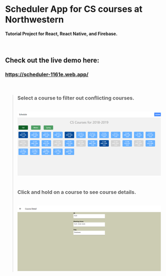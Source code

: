 # Scheduler App for CS courses at Northwestern

#### Tutorial Project for React, React Native, and Firebase.

&nbsp;
&nbsp;

## Check out the live demo here: 
### <a href="https://scheduler-1161e.web.app/" target="_blank">https://scheduler-1161e.web.app/</a>

&nbsp;
&nbsp;


>### **Select a course to filter out conflicting courses.**
>&nbsp;
>![](./assets/screenshot.png)
>&nbsp;
>&nbsp;
>&nbsp;
>### **Click and hold on a course to see course details.** 
>&nbsp;
>![](./assets/screenshot2.png)








